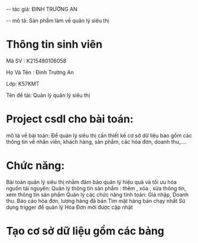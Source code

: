 -- tác giả: ĐINH TRƯỜNG AN

-- mô tả: Sản phẩm làm về quản lý siêu thị

# Thông tin sinh viên
Mã SV : K215480106058

Họ Và Tên : Đinh Trường An

Lớp: K57KMT

Tên đề tài: Quản lý quản lý siêu thị

# Project csdl cho bài toán:
mô tả về bài toán: Để quản lý siêu thị cần thiết kế cơ sở dữ liệu bao gồm các thông tin về nhân viên, khách hàng, sản phẩm, các hóa đơn, doanh thu,....

# Chức năng:
Bài toán quản lý siêu thị nhằm đảm bảo quản lý hiệu quả và tối ưu hóa nguồn tài nguyên:
Quản lý thông tin sản phẩm : thêm , xóa , sửa thông tin, xem thông tin sản phẩm
Quản lý các chức năng tính toán: Giá nhập, Doanh thu.
Báo cáo hóa đơn, lượng hàng đã bán
Tìm mặt hàng bán chạy nhất
Sử dụng trigger để quản lý Hóa Đơn mới được cập nhật

# Tạo cơ sở dữ liệu gồm các bảng

